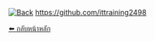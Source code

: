 [![Back](https://img.shields.io/badge/⬅️_กลับหน้าหลัก-blue?style=for-the-badge)](../../../)
https://github.com/ittraining2498

[⬅️ กลับหน้าหลัก](./ittraining2498)
